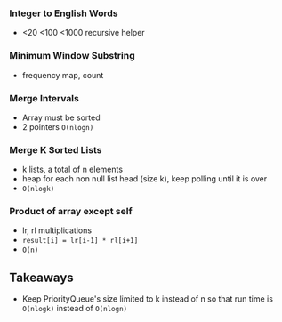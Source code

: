 ### Integer to English Words
  * <20 <100 <1000 recursive helper

### Minimum Window Substring
  * frequency map, count

### Merge Intervals
  * Array must be sorted
  * 2 pointers `O(nlogn)`

### Merge K Sorted Lists
  * k lists, a total of n elements
  * heap for each non null list head (size k), keep polling until it is over
  * `O(nlogk)`

### Product of array except self
  * lr, rl multiplications
  * `result[i] = lr[i-1] * rl[i+1]`
  * `O(n)`

## Takeaways
* Keep PriorityQueue's size limited to k instead of n so that run time is `O(nlogk)` instead of `O(nlogn)`
